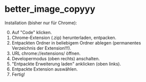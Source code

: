 # better_image_copyyy
Installation (bisher nur für Chrome):

0. Auf "Code" klicken.
1. Chrome-Extension (.zip) herunterladen, entpacken.
2. Entpackten Ordner in beliebigem Ordner ablegen (permanentes Verzeichnis der Extension!!!).
2. URL chrome://extensions/ öffnen.
3. Developermodus (oben rechts) anschalten.
4. "Entpackte Erweiterung laden" anklicken (oben links).
5. Entpackte Extension auswählen.
6. Fertig!
